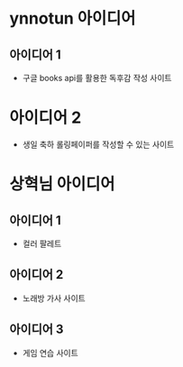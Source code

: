 # ynnotun 아이디어
## 아이디어 1
- 구글 books api를 활용한 독후감 작성 사이트

# 아이디어 2
- 생일 축하 롤링페이퍼를 작성할 수 있는 사이트

# 상혁님 아이디어
## 아이디어 1
- 컬러 팔레트

## 아이디어 2
- 노래방 가사 사이트

## 아이디어 3
- 게임 연습 사이트